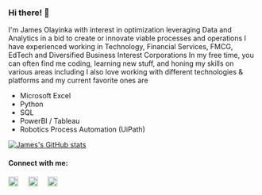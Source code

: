 ### Hi there! 👋

I'm James Olayinka with interest in optimization leveraging Data and Analytics in a bid to create or innovate viable processes and operations 
I have experienced working in Technology, Financial Services, FMCG, EdTech and Diversified Business Interest Corporations
In my free time, you can often find me coding, learning new stuff, and honing my skills on various areas including 
I also love working with different technologies & platforms and my current favorite ones are

- Microsoft Excel
- Python
- SQL
- PowerBI / Tableau
- Robotics Process Automation (UiPath)

[![James's GitHub stats](https://github-readme-stats.vercel.app/api?username=OlayinkaJames01)](https://github.com/OlayinkaJames01/github-readme-stats)

#### Connect with me:
<p align="left">
<a href="https://twitter.com/olayinkajames01" target="blank"><img align="center" src="https://raw.githubusercontent.com/rahuldkjain/github-profile-readme-generator/master/src/images/icons/Social/twitter.svg" alt="olayinkajames01" height="20" width="20" /></a> &nbsp &nbsp
<a href="https://www.linkedin.com/in/jamesolayinka/" target="blank"><img align="center" src="https://raw.githubusercontent.com/rahuldkjain/github-profile-readme-generator/master/src/images/icons/Social/linked-in-alt.svg" alt="olayinka james" height="20" width="20" /></a> &nbsp &nbsp
<a href="https://medium.com/@olayinka_james01" target="blank"><img align="center" src="https://raw.githubusercontent.com/rahuldkjain/github-profile-readme-generator/master/src/images/icons/Social/medium.svg" alt="@olayinka_james01" height="20" width="20" /></a>
</p>
